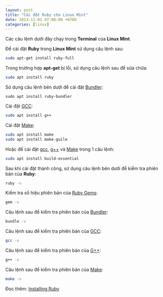 ```yaml
---
layout: post
title: "Cài đặt Ruby cho Linux Mint"
date: 2013-11-01 07:08:09 +0700
categories: [linux]
---
```


Các câu lệnh dưới đây chạy trong **Terminal** của **Linux Mint**.  

Để cài đặt **Ruby** trong **Linux Mint** sử dụng câu lệnh sau:  
```bash
sudo apt-get install ruby-full
```  

Trong trường hợp **apt-get** bị lỗi, sử dụng câu lệnh sau để sửa chữa:  
```bash
sudo apt install ruby
```  

Sử dụng câu lệnh bên dưới để cài đặt [Bundler](https://bundler.io/):  
```shell
sudo apt install ruby-bundler
```  

Cài đặt [GCC](https://gcc.gnu.org/):  
```bash
sudo apt install g++
```  

Cài đặt [Make](https://www.gnu.org/software/make/):  
```bash
sudo apt install make
sudo apt install make-guile
```  

Hoặc để cài đặt [gcc](https://gcc.gnu.org/), [g++](https://gcc.gnu.org/) và [Make](https://www.gnu.org/software/make/) trong 1 câu lệnh:  
```bash
sudo apt install build-essential
```  

Sau khi cài đặt thành công, sử dụng câu lệnh bên dưới để kiểm tra phiên bản của **Ruby**:  
```bash
ruby -v
```  

Kiểm tra số hiệu phiên bản của [Ruby Gems](https://rubygems.org/):  
```bash
gem -v
```  

Câu lệnh sau để kiểm tra phiên bản của [Bundler](https://bundler.io/):  
```bash
bundle -v
```  

Câu lệnh sau để kiểm tra phiên bản của [GCC](https://gcc.gnu.org):  
```bash
gcc -v
```  

Câu lệnh sau để kiểm tra phiên bản của [G++](https://gcc.gnu.org):  
```bash
g++ -v
```  

Câu lệnh sau để kiểm tra phiên bản của [Make](https://www.gnu.org/software/make/):  
```bash
make -v
```  

Đọc thêm: [Installing Ruby](https://www.ruby-lang.org/en/documentation/installation/#apt)
